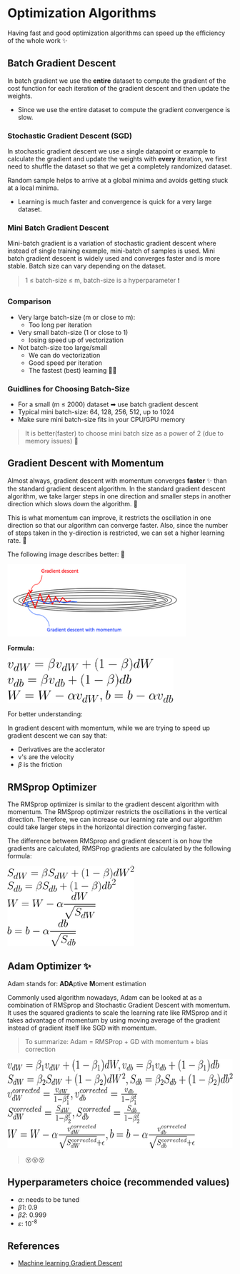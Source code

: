 # Optimization Algorithms
Having fast and good optimization algorithms can speed up the efficiency of the whole work ✨

## Batch Gradient Descent
In batch gradient we use the **entire** dataset to compute the gradient of the cost function for each iteration of the gradient descent and then update the weights.

* Since we use the entire dataset to compute the gradient convergence is slow.

### Stochastic Gradient Descent (SGD)
In stochastic gradient descent we use a single datapoint or example to calculate the gradient and update the weights with **every** iteration, we first need to shuffle the dataset so that we get a completely randomized dataset.

Random sample helps to arrive at a global minima and avoids getting stuck at a local minima.

* Learning is much faster and convergence is quick for a very large dataset.

### Mini Batch Gradient Descent
Mini-batch gradient is a variation of stochastic gradient descent where instead of single training example, mini-batch of samples is used.
Mini batch gradient descent is widely used and converges faster and is more stable.
Batch size can vary depending on the dataset.

> 1 ≤ batch-size ≤ m, batch-size is a hyperparameter ❗

### Comparison

* Very large batch-size (m or close to m): 
  * Too long per iteration
* Very small batch-size (1 or close to 1)
  * losing speed up of vectorization
* Not batch-size too large/small
  * We can do vectorization
  * Good speed per iteration
  * The fastest (best) learning 🤗✨   

### Guidlines for Choosing Batch-Size
* For a small (m ≤ 2000) dataset ➡ use batch gradient descent
* Typical mini batch-size: 64, 128, 256, 512, up to 1024
* Make sure mini batch-size fits in your CPU/GPU memory 

> It is better(faster) to choose mini batch size as a power of 2 (due to memory issues) 🧐


## Gradient Descent with Momentum
Almost always, gradient descent with momentum converges **faster** :sparkles: than the standard gradient descent algorithm. In the standard gradient descent algorithm, we take larger steps in one direction and smaller steps in another direction which slows down the algorithm. 🤕

This is what momentum can improve, it restricts the oscillation in one direction so that our algorithm can converge faster. Also, since the number of steps taken in the y-direction is restricted, we can set a higher learning rate. 🤗

The following image describes better: 🧐

<img src="../res/GDvsGDM.png" width="400"  />

**Formula:**

<img src="../res/GDwithMomentum.png" height="100"  />


For better understanding:

In gradient descent with momentum, while we are trying to speed up gradient descent we can say that:
* Derivatives are the acclerator
* v's are the velocity
* _β_ is the friction

## RMSprop Optimizer

The RMSprop optimizer is similar to the gradient descent algorithm with momentum. The RMSprop optimizer restricts the oscillations in the vertical direction. Therefore, we can increase our learning rate and our algorithm could take larger steps in the horizontal direction converging faster. 

The difference between RMSprop and gradient descent is on how the gradients are calculated, RMSProp gradients are calculated by the following formula:

<img src="../res/RMSProp.png" height="180"  />

## Adam Optimizer :sparkles:

Adam stands for: **ADA**ptive **M**oment estimation

Commonly used algorithm nowadays, Adam can be looked at as a combination of RMSprop and Stochastic Gradient Descent with momentum. It uses the squared gradients to scale the learning rate like RMSprop and it takes advantage of momentum by using moving average of the gradient instead of gradient itself like SGD with momentum. 

> To summarize: Adam = RMSProp + GD with momentum + bias correction

<img src="../res/AdamFormula.png" height="200"  />

> 😵😵😵

## Hyperparameters choice (recommended values)
* _α_: needs to be tuned
* _β1_: 0.9
* _β2_: 0.999
* _ε_: 10<sup>-8</sup>

## References
* [Machine learning Gradient Descent](https://medium.com/datadriveninvestor/gradient-descent-5a13f385d403)